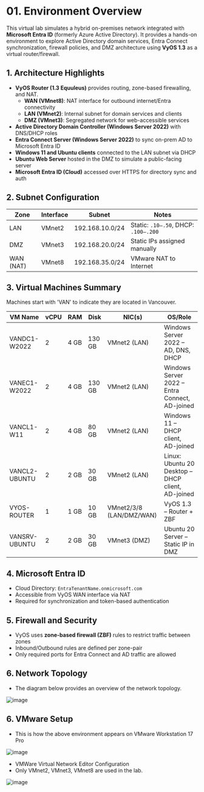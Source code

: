 # 01. Environment Overview

This virtual lab simulates a hybrid on-premises network integrated with **Microsoft Entra ID** (formerly Azure Active Directory). It provides a hands-on environment to explore Active Directory domain services, Entra Connect synchronization, firewall policies, and DMZ architecture using **VyOS 1.3** as a virtual router/firewall.

## 1. Architecture Highlights

- **VyOS Router (1.3 Equuleus)** provides routing, zone-based firewalling, and NAT.
  - **WAN (VMnet8)**: NAT interface for outbound internet/Entra connectivity
  - **LAN (VMnet2)**: Internal subnet for domain services and clients
  - **DMZ (VMnet3)**: Segregated network for web-accessible services
- **Active Directory Domain Controller (Windows Server 2022)** with DNS/DHCP roles
- **Entra Connect Server (Windows Server 2022)** to sync on-prem AD to Microsoft Entra ID
- **Windows 11 and Ubuntu clients** connected to the LAN subnet via DHCP
- **Ubuntu Web Server** hosted in the DMZ to simulate a public-facing server
- **Microsoft Entra ID (Cloud)** accessed over HTTPS for directory sync and auth

## 2. Subnet Configuration

| Zone      | Interface   | Subnet             | Notes                              |
|-----------|-------------|--------------------|-------------------------------------|
| LAN       | VMnet2      | 192.168.10.0/24    | Static: `.10–.50`, DHCP: `.100–.200`|
| DMZ       | VMnet3      | 192.168.20.0/24    | Static IPs assigned manually       |
| WAN (NAT) | VMnet8      | 192.168.35.0/24    | VMware NAT to Internet             |

## 3. Virtual Machines Summary

Machines start with 'VAN' to indicate they are located in Vancouver.

| VM Name           | vCPU | RAM  | Disk | NIC(s)           | OS/Role                                     |
|-------------------|------|------|------|------------------|---------------------------------------------|
| VANDC1-W2022      | 2    | 4 GB | 130 GB | VMnet2 (LAN)   | Windows Server 2022 – AD, DNS, DHCP       |
| VANEC1-W2022      | 2    | 4 GB | 130 GB | VMnet2 (LAN)        | Windows Server 2022 – Entra Connect, AD-joined       |
| VANCL1-W11        | 2    | 4 GB | 80 GB | VMnet2 (LAN)         | Windows 11 – DHCP client, AD-joined               |
| VANCL2-UBUNTU     | 2    | 2 GB | 30 GB | VMnet2 (LAN)         | Linux: Ubuntu 20 Desktop – DHCP client, AD-joined           |
| VYOS-ROUTER       | 1    | 1 GB | 10 GB | VMnet2/3/8 (LAN/DMZ/WAN)     | VyOS 1.3 – Router + ZBF                    |
| VANSRV-UBUNTU     | 2    | 2 GB | 30 GB | VMnet3 (DMZ)         | Ubuntu 20 Server – Static IP in DMZ        |

## 4. Microsoft Entra ID

- Cloud Directory: `EntraTenantName.onmicrosoft.com`
- Accessible from VyOS WAN interface via NAT
- Required for synchronization and token-based authentication

## 5. Firewall and Security

- VyOS uses **zone-based firewall (ZBF)** rules to restrict traffic between zones
- Inbound/Outbound rules are defined per zone-pair
- Only required ports for Entra Connect and AD traffic are allowed

## 6. Network Topology

- The diagram below provides an overview of the network topology.

![image](https://github.com/user-attachments/assets/f735ccd2-b936-4f7a-8be6-0008baa569c2)

## 6. VMware Setup

- This is how the above environment appears on VMware Workstation 17 Pro

![image](https://github.com/user-attachments/assets/5c19f0e6-ea32-42ad-8317-a2993e7e09ba)

- VMWare Virtual Network Editor Configuration
- Only VMnet2, VMnet3, VMnet8 are used in the lab.

![image](https://github.com/user-attachments/assets/5585d948-adbf-4448-953c-ccdd4b7fb478)
